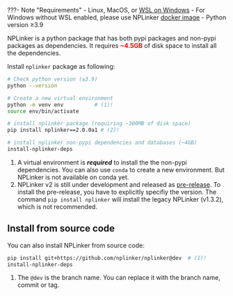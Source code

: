 
???- Note "Requirements"
    - Linux, MacOS, or [WSL on Windows](https://learn.microsoft.com/en-us/windows/wsl/about)
        - For Windows without WSL enabled, please use NPLinker [docker image](https://hub.docker.com/r/nlesc/nplinker)
    - Python version ≥3.9


NPLinker is a python package that has both pypi packages and non-pypi packages as dependencies. It 
requires <span style="color:red;">**~4.5GB**</span> of disk space to install all the dependencies. 

Install `nplinker` package as following:


```bash title="Install nplinker package"
# Check python version (≥3.9)
python --version

# Create a new virtual environment
python -m venv env          # (1)!
source env/bin/activate

# install nplinker package (requiring ~300MB of disk space)
pip install nplinker==2.0.0a1 # (2)! 

# install nplinker non-pypi dependencies and databases (~4GB)
install-nplinker-deps
```

1. A virtual environment is ***required*** to install the the non-pypi dependencies. You can also use `conda` to create a new environment. But NPLinker is not available on conda yet.
2. NPLinker v2 is still under development and released as [pre-release](https://pypi.org/project/nplinker/#history). To install the pre-release, you have to explicitly specifiy the version. The command `pip install nplinker` will install the legacy NPLinker (v1.3.2), which is not recommended. 

## Install from source code

You can also install NPLinker from source code:

```bash title="Install from latest source code"
pip install git+https://github.com/nplinker/nplinker@dev  # (1)!
install-nplinker-deps
```

1. The `@dev` is the branch name. You can replace it with the branch name, commit or tag.
